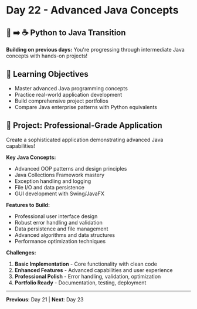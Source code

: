 # Day 22 - Advanced Java Concepts

## 🐍 ➡️ ☕ Python to Java Transition

**Building on previous days:** You're progressing through intermediate Java concepts with hands-on projects!

## 🎯 Learning Objectives
- Master advanced Java programming concepts
- Practice real-world application development
- Build comprehensive project portfolios
- Compare Java enterprise patterns with Python equivalents

## 🚀 Project: Professional-Grade Application
Create a sophisticated application demonstrating advanced Java capabilities!

**Key Java Concepts:**
- Advanced OOP patterns and design principles
- Java Collections Framework mastery
- Exception handling and logging
- File I/O and data persistence
- GUI development with Swing/JavaFX

**Features to Build:**
- Professional user interface design
- Robust error handling and validation
- Data persistence and file management
- Advanced algorithms and data structures
- Performance optimization techniques

**Challenges:**
1. **Basic Implementation** - Core functionality with clean code
2. **Enhanced Features** - Advanced capabilities and user experience
3. **Professional Polish** - Error handling, validation, optimization
4. **Portfolio Ready** - Documentation, testing, deployment

---
**Previous**: Day 21 | **Next**: Day 23
